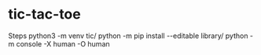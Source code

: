 # tic-tac-toe
Steps
python3 -m venv tic/
python -m pip install --editable library/
python -m console -X human -O human 
